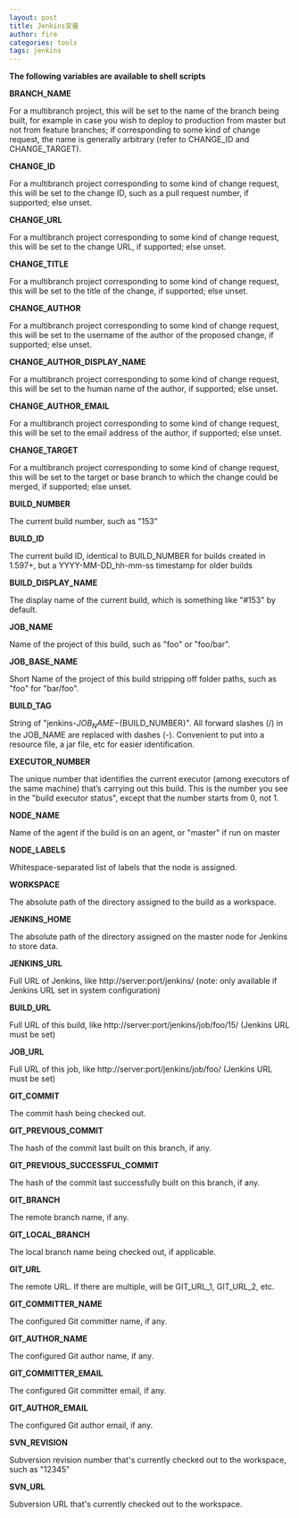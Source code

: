 ```yaml
---
layout: post
title: Jenkins变量
author: fire
categories: tools
tags: jenkins
---
```


**The following variables are available to shell scripts**

**BRANCH\_NAME**

For a multibranch project, this will be set to the name of the branch being built, for example in case you wish to deploy to production from master but not from feature branches; if corresponding to some kind of change request, the name is generally arbitrary (refer to CHANGE_ID and CHANGE_TARGET).

**CHANGE\_ID**

For a multibranch project corresponding to some kind of change request, this will be set to the change ID, such as a pull request number, if supported; else unset.

**CHANGE\_URL**

For a multibranch project corresponding to some kind of change request, this will be set to the change URL, if supported; else unset.

**CHANGE\_TITLE**

For a multibranch project corresponding to some kind of change request, this will be set to the title of the change, if supported; else unset.

**CHANGE\_AUTHOR**

For a multibranch project corresponding to some kind of change request, this will be set to the username of the author of the proposed change, if supported; else unset.

**CHANGE\_AUTHOR\_DISPLAY\_NAME**

For a multibranch project corresponding to some kind of change request, this will be set to the human name of the author, if supported; else unset.

**CHANGE\_AUTHOR\_EMAIL**

For a multibranch project corresponding to some kind of change request, this will be set to the email address of the author, if supported; else unset.

**CHANGE\_TARGET**

For a multibranch project corresponding to some kind of change request, this will be set to the target or base branch to which the change could be merged, if supported; else unset.

**BUILD\_NUMBER**

The current build number, such as "153"

**BUILD\_ID**

The current build ID, identical to BUILD_NUMBER for builds created in 1.597+, but a YYYY-MM-DD_hh-mm-ss timestamp for older builds

**BUILD\_DISPLAY\_NAME**

The display name of the current build, which is something like "#153" by default.

**JOB\_NAME**

Name of the project of this build, such as "foo" or "foo/bar".

**JOB\_BASE\_NAME**

Short Name of the project of this build stripping off folder paths, such as "foo" for "bar/foo".

**BUILD\_TAG**

String of "jenkins-${JOB_NAME}-${BUILD_NUMBER}". All forward slashes (/) in the JOB_NAME are replaced with dashes (-). Convenient to put into a resource file, a jar file, etc for easier identification.

**EXECUTOR\_NUMBER**

The unique number that identifies the current executor (among executors of the same machine) that’s carrying out this build. This is the number you see in the "build executor status", except that the number starts from 0, not 1.

**NODE\_NAME**

Name of the agent if the build is on an agent, or "master" if run on master

**NODE\_LABELS**

Whitespace-separated list of labels that the node is assigned.

**WORKSPACE**

The absolute path of the directory assigned to the build as a workspace.

**JENKINS\_HOME**

The absolute path of the directory assigned on the master node for Jenkins to store data.

**JENKINS\_URL**

Full URL of Jenkins, like http://server:port/jenkins/ (note: only available if Jenkins URL set in system configuration)

**BUILD\_URL**

Full URL of this build, like http://server:port/jenkins/job/foo/15/ (Jenkins URL must be set)

**JOB\_URL**

Full URL of this job, like http://server:port/jenkins/job/foo/ (Jenkins URL must be set)

**GIT\_COMMIT**

The commit hash being checked out.

**GIT\_PREVIOUS\_COMMIT**

The hash of the commit last built on this branch, if any.

**GIT\_PREVIOUS\_SUCCESSFUL\_COMMIT**

The hash of the commit last successfully built on this branch, if any.

**GIT\_BRANCH**

The remote branch name, if any.

**GIT\_LOCAL\_BRANCH**

The local branch name being checked out, if applicable.

**GIT\_URL**

The remote URL. If there are multiple, will be GIT_URL_1, GIT_URL_2, etc.

**GIT\_COMMITTER\_NAME**

The configured Git committer name, if any.

**GIT\_AUTHOR\_NAME**

The configured Git author name, if any.

**GIT\_COMMITTER\_EMAIL**

The configured Git committer email, if any.

**GIT\_AUTHOR\_EMAIL**

The configured Git author email, if any.

**SVN_REVISION**

Subversion revision number that's currently checked out to the workspace, such as "12345"

**SVN_URL**

Subversion URL that's currently checked out to the workspace.
